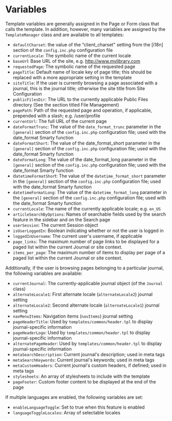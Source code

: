 # Variables

Template variables are generally assigned in the Page or Form class that calls the template. In addition, however, many variables are assigned by the ``TemplateManager`` class and are available to all templates:

- ``defaultCharset``: the value of the “client_charset" setting from the [i18n] section of the ``config.inc.php`` configuration file
- ``currentLocale``: The symbolic name of the current locale
- ``baseUr``l: Base URL of the site, e.g. http://www.mylibrary.com
- ``requestedPage``: The symbolic name of the requested page
- ``pageTitle``: Default name of locale key of page title; this should be replaced with a more appropriate setting in the template
- ``siteTitle``: If the user is currently browsing a page associated with a journal, this is the journal title; otherwise the site title from Site Configuration
- ``publicFilesDir``: The URL to the currently applicable Public Files directory (See the section titled File Management)
- ``pagePath``: Path of the requested page and operation, if applicable, prepended with a slash; e.g. /user/profile
- ``currentUrl``: The full URL of the current page
- ``dateFormatTrunc``: The value of the ``date_format_trunc`` parameter in the ``[general]`` section of the ``config.inc.php`` configuration file; used with the date_format Smarty function
- ``dateFormatShort``: The value of the date_format_short parameter in the ``[general]`` section of the ``config.inc.php`` configuration file; used with the date_format Smarty function
- ``dateFormatLong``: The value of the date_format_long parameter in the ``[general]`` section of the ``config.inc.php`` configuration file; used with the date_format Smarty function
- d``atetimeFormatShor``t: The value of the ``datetime_format_short`` parameter in the ``[general]`` section of the ``config.inc.php`` configuration file; used with the date_format Smarty function
- ``datetimeFormatLong``: The value of the ``datetime_format_long`` parameter in the ``[general]`` section of the ``config.inc.php`` configuration file; used with the date_format Smarty function
- ``currentLocale``: The name of the currently applicable locale; e.g. ``en_US``
- ``articleSearchByOptions``: Names of searchable fields used by the search feature in the sidebar and on the Search page
- ``userSession``: The current Session object
- ``isUserLoggedIn``: Boolean indicating whether or not the user is logged in
- ``loggedInUsername``: The current user's username, if applicable
- ``page_links``: The maximum number of page links to be displayed for a paged list within the current Journal or site context.
- ``items_per_page``: The maximum number of items to display per page of a paged list within the current Journal or site context.

Additionally, if the user is browsing pages belonging to a particular journal, the following variables are available:

- ``currentJournal``: The currently-applicable journal object (of the ``Journal`` class)
- ``alternateLocale1``: First alternate locale (``alternateLocale2``) journal setting
- ``alternateLocale2``: Second alternate locale (``alternateLocale1``) journal setting
- ``navMenuItems``: Navigation items (``navItems``) journal setting
- ``pageHeaderTitle``: Used by ``templates/common/header.tpl`` to display journal-specific information
- ``pageHeaderLogo``: Used by ``templates/common/header.tpl`` to display journal-specific information
- ``alternatePageHeader``: Used by ``templates/common/header.tpl`` to display journal-specific information
- ``metaSearchDescription``: Current journal's description; used in meta tags
- ``metaSearchKeywords``: Current journal's keywords; used in meta tags
- ``metaCustomHeaders``: Current journal's custom headers, if defined; used in meta tags
- ``stylesheets``: An array of stylesheets to include with the template
- ``pageFooter``: Custom footer content to be displayed at the end of the page

If multiple languages are enabled, the following variables are set:

- ``enableLanguageToggle``: Set to true when this feature is enabled
- ``languageToggleLocales``: Array of selectable locales

